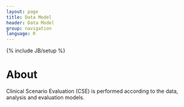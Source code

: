 ```yaml
---
layout: page
title: Data Model
header: Data Model
group: navigation
language: R
---
```

{% include JB/setup %}

# About
Clinical Scenario Evaluation (CSE) is performed according to the data, analysis and evaluation models.
